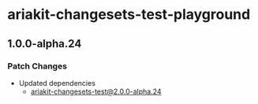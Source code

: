 # ariakit-changesets-test-playground

## 1.0.0-alpha.24

### Patch Changes

- Updated dependencies
  - ariakit-changesets-test@2.0.0-alpha.24
